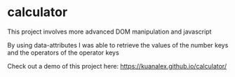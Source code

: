 # calculator

This project involves more advanced DOM manipulation and javascript 

By using data-attributes I was able to retrieve the values of the number keys and the operators of the operator keys

Check out a demo of this project here: https://kuanalex.github.io/calculator/
